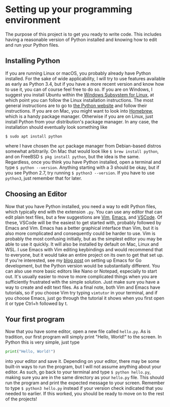 # Setting up your programming environment

The purpose of this project is to get you ready to write code. This
includes having a reasonable version of Python installed and knowing
how to edit and run your Python files.

## Installing Python

If you are running Linux or macOS, you probably already have Python
installed. For the sake of wide applicability, I will try to use
features available as early as Python 3.4, but if you have a more
recent version and know how to use it, you can of course feel free to
do so. If you are on Windows, I suggest you install Ubuntu within the
[Windows Subsystem for
Linux](https://docs.microsoft.com/en-us/windows/wsl/install-win10), at
which point you can follow the Linux installation instructions. The
most general instructions are to go to [the Python
website](https://www.python.org/downloads/) and follow their
instructions. If you are on Mac, you might want to look into
[Homebrew](https://brew.sh/), which is a handy package
manager. Otherwise if you are on Linux, just install Python from your
distribution's package manager. In any case, the installation should
eventually look something like

```
$ sudo apt install python
```

where I have chosen the `apt` package manager from Debian-based
distros somewhat arbitrarily. On Mac that would look like `$ brew
install python`, and on FreeBSD `$ pkg install python`, but the idea
is the same. Regardless, once you think you have Python installed,
open a terminal and type `$ python --version`. Anything starting with
a 3 should be okay, but if you see Python 2.7, try running `$ python3
--version`. If you have to use `python3`, just remember that for
later.

## Choosing an Editor

Now that you have Python installed, you need a way to edit Python
files, which typically end with the extension `.py`. You can use any
editor that can edit plain text files, but a few suggestions are
[Vim](https://www.vim.org/),
[Emacs](https://www.gnu.org/software/emacs/), and
[VSCode](https://code.visualstudio.com/). Of these, VSCode will be the
easiest to get started with, probably followed by Emacs and Vim. Emacs
has a better graphical interface than Vim, but it is also more
complicated and consequently could be harder to use. Vim is probably
the most confusing initially, but as the simplest editor you may be
able to use it quickly. It will also be installed by default on Mac,
Linux and WSL. I use Emacs with Vim editing keybindings and would
recommend that to everyone, but it would take an entire project on its
own to get that set up. If you're interested, see my [blog
post](https://bwestbro.com/blogs/emacs.html) on setting up Emacs for
Go development, but the Python version would be substantially
different. You can also use more basic editors like Nano or Notepad,
especially to start out. It's usually easier to move to more
complicated things when you are sufficiently frustrated with the
simple solution. Just make sure you have a way to create and edit text
files. As a final note, both Vim and Emacs have tutorials, so if you
choose Vim try typing `vimtutor` in your terminal, and if you choose
Emacs, just go through the tutorial it shows when you first open it or
type Ctrl+h followed by t.

## Your first program

Now that you have some editor, open a new file called `hello.py`. As
is tradition, our first program will simply print "Hello, World!" to
the screen. In Python this is very simple, just type

```python
print("Hello, World!")
```

into your editor and save it. Depending on your editor, there may be
some built-in ways to run the program, but I will not assume anything
about your editor. As such, go back to your terminal and type `$
python hello.py`, making sure you are in the same directory as your
`hello.py` file. This should run the program and print the expected
message to your screen. Remember to type `$ python3 hello.py` instead
if your version check indicated that you needed to earlier. If this
worked, you should be ready to move on to the rest of the projects!

